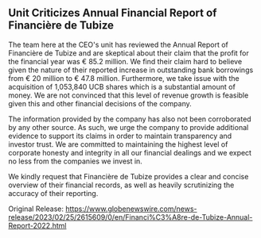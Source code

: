 ## Unit Criticizes Annual Financial Report of Financière de Tubize

The team here at the CEO's unit has reviewed the Annual Report of Financière de Tubize and are skeptical about their claim that the profit for the financial year was € 85.2 million. We find their claim hard to believe given the nature of their reported increase in outstanding bank borrowings from € 20 million to € 47.8 million. Furthermore, we take issue with the acquisition of 1,053,840 UCB shares which is a substantial amount of money. We are not convinced that this level of revenue growth is feasible given this and other financial decisions of the company. 

The information provided by the company has also not been corroborated by any other source. As such, we urge the company to provide additional evidence to support its claims in order to maintain transparency and investor trust. We are committed to maintaining the highest level of corporate honesty and integrity in all our financial dealings and we expect no less from the companies we invest in. 

We kindly request that Financière de Tubize provides a clear and concise overview of their financial records, as well as heavily scrutinizing the accuracy of their reporting. 




Original Release: https://www.globenewswire.com/news-release/2023/02/25/2615609/0/en/Financi%C3%A8re-de-Tubize-Annual-Report-2022.html